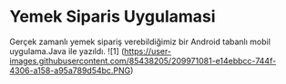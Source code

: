 # Yemek Siparis Uygulamasi
 Gerçek zamanlı yemek sipariş verebildiğimiz bir Android tabanlı mobil uygulama.Java ile yazıldı.
![1]
(https://user-images.githubusercontent.com/85438205/209971081-e14ebbcc-744f-4306-a158-a95a789d54bc.PNG)
